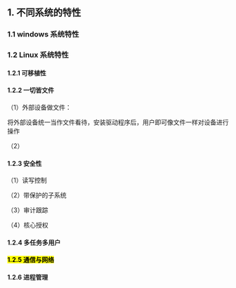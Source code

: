 ## 1. 不同系统的特性

### 1.1 windows 系统特性

### 1.2 Linux 系统特性

#### 1.2.1 可移植性

#### 1.2.2 一切皆文件

（1）外部设备做文件：

将外部设备统一当作文件看待，安装驱动程序后，用户即可像文件一样对设备进行操作

（2）

#### 1.2.3 安全性

（1）读写控制

（2）带保护的子系统

（3）审计跟踪

（4）核心授权

#### 1.2.4 多任务多用户

#### <mark> 1.2.5 通信与网络</mark>

#### 1.2.6 进程管理
